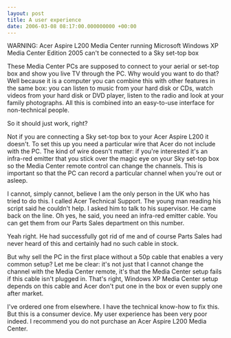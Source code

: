 ```yaml
---
layout: post
title: A user experience
date: 2006-03-08 08:17:00.000000000 +00:00
---
```

WARNING: Acer Aspire L200 Media Center running Microsoft Windows XP Media Center Edition 2005 can't be connected to a Sky set-top box

These Media Center PCs are supposed to connect to your aerial or set-top box and show you live TV through the PC. Why would you want to do that? Well because it is a computer you can combine this with other features in the same box: you can listen to music from your hard disk or CDs, watch videos from your hard disk or DVD player, listen to the radio and look at your family photographs. All this is combined into an easy-to-use interface for non-technical people.

So it should just work, right?

Not if you are connecting a Sky set-top box to your Acer Aspire L200 it doesn't. To set this up you need a particular wire that Acer do not include with the PC. The kind of wire doesn't matter: if you're interested it's an infra-red emitter that you stick over the magic eye on your Sky set-top box so the Media Center remote control can change the channels. This is important so that the PC can record a particular channel when you're out or asleep.

I cannot, simply cannot, believe I am the only person in the UK who has tried to do this. I called Acer Technical Support. The young man reading his script said he couldn't help. I asked him to talk to his supervisor. He came back on the line. Oh yes, he said, you need an infra-red emitter cable. You can get them from our Parts Sales department on this number.

Yeah right. He had successfully got rid of me and of course Parts Sales had never heard of this and certainly had no such cable in stock.

But why sell the PC in the first place without a 50p cable that enables a very common setup? Let me be clear: it's not just that I cannot change the channel with the Media Center remote, it's that the Media Center setup fails if this cable isn't plugged in. That's right, Windows XP Media Center setup depends on this cable and Acer don't put one in the box or even supply one after market.

I've ordered one from elsewhere. I have the technical know-how to fix this. But this is a consumer device. My user experience has been very poor indeed. I recommend you do not purchase an Acer Aspire L200 Media Center.

